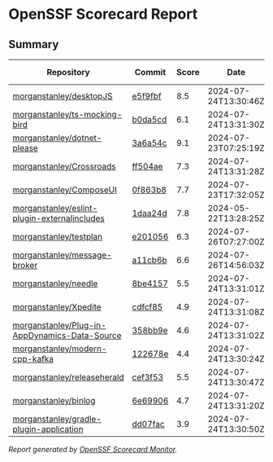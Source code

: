# OpenSSF Scorecard Report

## Summary

| Repository | Commit | Score | Date | Score Delta | Report | StepSecurity |
| -- | -- | -- | -- | -- | -- | -- |
| [morganstanley/desktopJS](https://github.com/morganstanley/desktopJS) | [e5f9fbf](https://github.com/morganstanley/desktopJS/commit/e5f9fbf58dcf9e0908e9855e58c8bf55ea33e3f5) | 8.5 | 2024-07-24T13:30:46Z | 0 / [Details](https://ossf.github.io/scorecard-visualizer/#/projects/github.com/morganstanley/desktopJS/compare/dd2e6987cf874b002396a7dabe95028c5c503dd4/e5f9fbf58dcf9e0908e9855e58c8bf55ea33e3f5) | [View](https://ossf.github.io/scorecard-visualizer/#/projects/github.com/morganstanley/desktopJS/commit/e5f9fbf58dcf9e0908e9855e58c8bf55ea33e3f5) | [Fix it](https://app.stepsecurity.io/securerepo?repo=morganstanley/desktopJS) |
| [morganstanley/ts-mocking-bird](https://github.com/morganstanley/ts-mocking-bird) | [b0da5cd](https://github.com/morganstanley/ts-mocking-bird/commit/b0da5cdb8e2a473d2d910f103440a43430e465ca) | 6.1 | 2024-07-24T13:31:30Z | 0 / [Details](https://ossf.github.io/scorecard-visualizer/#/projects/github.com/morganstanley/ts-mocking-bird/compare/b0da5cdb8e2a473d2d910f103440a43430e465ca/b0da5cdb8e2a473d2d910f103440a43430e465ca) | [View](https://ossf.github.io/scorecard-visualizer/#/projects/github.com/morganstanley/ts-mocking-bird/commit/b0da5cdb8e2a473d2d910f103440a43430e465ca) | [Fix it](https://app.stepsecurity.io/securerepo?repo=morganstanley/ts-mocking-bird) |
| [morganstanley/dotnet-please](https://github.com/morganstanley/dotnet-please) | [3a6a54c](https://github.com/morganstanley/dotnet-please/commit/3a6a54c5f2791318eb33042154901c935ed80d93) | 9.1 | 2024-07-23T07:25:19Z | 0 / [Details](https://ossf.github.io/scorecard-visualizer/#/projects/github.com/morganstanley/dotnet-please/compare/9071ab5e05b448edb486944e4e00a58531e3ae4d/3a6a54c5f2791318eb33042154901c935ed80d93) | [View](https://ossf.github.io/scorecard-visualizer/#/projects/github.com/morganstanley/dotnet-please/commit/3a6a54c5f2791318eb33042154901c935ed80d93) | [Fix it](https://app.stepsecurity.io/securerepo?repo=morganstanley/dotnet-please) |
| [morganstanley/Crossroads](https://github.com/morganstanley/Crossroads) | [ff504ae](https://github.com/morganstanley/Crossroads/commit/ff504ae5dc3cefe434ca561428a020ca10afe48e) | 7.3 | 2024-07-24T13:31:28Z | 0 / [Details](https://ossf.github.io/scorecard-visualizer/#/projects/github.com/morganstanley/Crossroads/compare/7b7d11397db23e67b55782cf60812e0f4c7507c8/ff504ae5dc3cefe434ca561428a020ca10afe48e) | [View](https://ossf.github.io/scorecard-visualizer/#/projects/github.com/morganstanley/Crossroads/commit/ff504ae5dc3cefe434ca561428a020ca10afe48e) | [Fix it](https://app.stepsecurity.io/securerepo?repo=morganstanley/Crossroads) |
| [morganstanley/ComposeUI](https://github.com/morganstanley/ComposeUI) | [0f863b8](https://github.com/morganstanley/ComposeUI/commit/0f863b8ef51d95fc3296ad19dd1383bbb57d5575) | 7.7 | 2024-07-23T17:32:05Z | 0 / [Details](https://ossf.github.io/scorecard-visualizer/#/projects/github.com/morganstanley/ComposeUI/compare/ddecc55ae9af2dcf273ab01da201e16a20fd6d1e/0f863b8ef51d95fc3296ad19dd1383bbb57d5575) | [View](https://ossf.github.io/scorecard-visualizer/#/projects/github.com/morganstanley/ComposeUI/commit/0f863b8ef51d95fc3296ad19dd1383bbb57d5575) | [Fix it](https://app.stepsecurity.io/securerepo?repo=morganstanley/ComposeUI) |
| [morganstanley/eslint-plugin-externalincludes](https://github.com/morganstanley/eslint-plugin-externalincludes) | [1daa24d](https://github.com/morganstanley/eslint-plugin-externalincludes/commit/1daa24d376075c08ff6c76142724cfc523026dfc) | 7.8 | 2024-05-22T13:28:25Z | 0 / [Details](https://ossf.github.io/scorecard-visualizer/#/projects/github.com/morganstanley/eslint-plugin-externalincludes/compare/1daa24d376075c08ff6c76142724cfc523026dfc/1daa24d376075c08ff6c76142724cfc523026dfc) | [View](https://ossf.github.io/scorecard-visualizer/#/projects/github.com/morganstanley/eslint-plugin-externalincludes/commit/1daa24d376075c08ff6c76142724cfc523026dfc) | [Fix it](https://app.stepsecurity.io/securerepo?repo=morganstanley/eslint-plugin-externalincludes) |
| [morganstanley/testplan](https://github.com/morganstanley/testplan) | [e201056](https://github.com/morganstanley/testplan/commit/e20105625693ef25a22e1cad449fd9c6c6f46f70) | 6.3 | 2024-07-26T07:27:00Z | 0 / [Details](https://ossf.github.io/scorecard-visualizer/#/projects/github.com/morganstanley/testplan/compare/5a1e45e1b16810feab863b3918d6c12be508da96/e20105625693ef25a22e1cad449fd9c6c6f46f70) | [View](https://ossf.github.io/scorecard-visualizer/#/projects/github.com/morganstanley/testplan/commit/e20105625693ef25a22e1cad449fd9c6c6f46f70) | [Fix it](https://app.stepsecurity.io/securerepo?repo=morganstanley/testplan) |
| [morganstanley/message-broker](https://github.com/morganstanley/message-broker) | [a11cb6b](https://github.com/morganstanley/message-broker/commit/a11cb6b91fd84fec8cc875b4c4f28316a55b0db2) | 6.6 | 2024-07-26T14:56:03Z | 0 / [Details](https://ossf.github.io/scorecard-visualizer/#/projects/github.com/morganstanley/message-broker/compare/f57e10a2f38ec70f1c5b54791c97e472b38f79a3/a11cb6b91fd84fec8cc875b4c4f28316a55b0db2) | [View](https://ossf.github.io/scorecard-visualizer/#/projects/github.com/morganstanley/message-broker/commit/a11cb6b91fd84fec8cc875b4c4f28316a55b0db2) | [Fix it](https://app.stepsecurity.io/securerepo?repo=morganstanley/message-broker) |
| [morganstanley/needle](https://github.com/morganstanley/needle) | [8be4157](https://github.com/morganstanley/needle/commit/8be415743c390ade27ad92cde18f17cbc486701d) | 5.5 | 2024-07-24T13:31:01Z | 0 / [Details](https://ossf.github.io/scorecard-visualizer/#/projects/github.com/morganstanley/needle/compare/8be415743c390ade27ad92cde18f17cbc486701d/8be415743c390ade27ad92cde18f17cbc486701d) | [View](https://ossf.github.io/scorecard-visualizer/#/projects/github.com/morganstanley/needle/commit/8be415743c390ade27ad92cde18f17cbc486701d) | [Fix it](https://app.stepsecurity.io/securerepo?repo=morganstanley/needle) |
| [morganstanley/Xpedite](https://github.com/morganstanley/Xpedite) | [cdfcf85](https://github.com/morganstanley/Xpedite/commit/cdfcf85b8c5099d2f7a6f59b47536732a45ac00b) | 4.9 | 2024-07-24T13:31:08Z | 0 / [Details](https://ossf.github.io/scorecard-visualizer/#/projects/github.com/morganstanley/Xpedite/compare/306e8801884d0838d8cd77ed3bd4991da71b7c85/cdfcf85b8c5099d2f7a6f59b47536732a45ac00b) | [View](https://ossf.github.io/scorecard-visualizer/#/projects/github.com/morganstanley/Xpedite/commit/cdfcf85b8c5099d2f7a6f59b47536732a45ac00b) | [Fix it](https://app.stepsecurity.io/securerepo?repo=morganstanley/Xpedite) |
| [morganstanley/Plug-in-AppDynamics-Data-Source](https://github.com/morganstanley/Plug-in-AppDynamics-Data-Source) | [358bb9e](https://github.com/morganstanley/Plug-in-AppDynamics-Data-Source/commit/358bb9ebe57ece961be43b43130789f15a48d5fe) | 4.6 | 2024-07-24T13:31:02Z | 0 / [Details](https://ossf.github.io/scorecard-visualizer/#/projects/github.com/morganstanley/Plug-in-AppDynamics-Data-Source/compare/358bb9ebe57ece961be43b43130789f15a48d5fe/358bb9ebe57ece961be43b43130789f15a48d5fe) | [View](https://ossf.github.io/scorecard-visualizer/#/projects/github.com/morganstanley/Plug-in-AppDynamics-Data-Source/commit/358bb9ebe57ece961be43b43130789f15a48d5fe) | [Fix it](https://app.stepsecurity.io/securerepo?repo=morganstanley/Plug-in-AppDynamics-Data-Source) |
| [morganstanley/modern-cpp-kafka](https://github.com/morganstanley/modern-cpp-kafka) | [122678e](https://github.com/morganstanley/modern-cpp-kafka/commit/122678e881de94721458fd948f38e65366b68689) | 4.4 | 2024-07-24T13:30:24Z | 0 / [Details](https://ossf.github.io/scorecard-visualizer/#/projects/github.com/morganstanley/modern-cpp-kafka/compare/122678e881de94721458fd948f38e65366b68689/122678e881de94721458fd948f38e65366b68689) | [View](https://ossf.github.io/scorecard-visualizer/#/projects/github.com/morganstanley/modern-cpp-kafka/commit/122678e881de94721458fd948f38e65366b68689) | [Fix it](https://app.stepsecurity.io/securerepo?repo=morganstanley/modern-cpp-kafka) |
| [morganstanley/releaseherald](https://github.com/morganstanley/releaseherald) | [cef3f53](https://github.com/morganstanley/releaseherald/commit/cef3f533b03f551ff0b68c7f9856f21008146d5d) | 5.5 | 2024-07-24T13:30:47Z | -0.2 / [Details](https://ossf.github.io/scorecard-visualizer/#/projects/github.com/morganstanley/releaseherald/compare/cef3f533b03f551ff0b68c7f9856f21008146d5d/cef3f533b03f551ff0b68c7f9856f21008146d5d) | [View](https://ossf.github.io/scorecard-visualizer/#/projects/github.com/morganstanley/releaseherald/commit/cef3f533b03f551ff0b68c7f9856f21008146d5d) | [Fix it](https://app.stepsecurity.io/securerepo?repo=morganstanley/releaseherald) |
| [morganstanley/binlog](https://github.com/morganstanley/binlog) | [6e69906](https://github.com/morganstanley/binlog/commit/6e699068aeacd46e1de48121abdb398ae2256652) | 4.7 | 2024-07-24T13:31:20Z | 0 / [Details](https://ossf.github.io/scorecard-visualizer/#/projects/github.com/morganstanley/binlog/compare/6e699068aeacd46e1de48121abdb398ae2256652/6e699068aeacd46e1de48121abdb398ae2256652) | [View](https://ossf.github.io/scorecard-visualizer/#/projects/github.com/morganstanley/binlog/commit/6e699068aeacd46e1de48121abdb398ae2256652) | [Fix it](https://app.stepsecurity.io/securerepo?repo=morganstanley/binlog) |
| [morganstanley/gradle-plugin-application](https://github.com/morganstanley/gradle-plugin-application) | [dd07fac](https://github.com/morganstanley/gradle-plugin-application/commit/dd07fac568c260bf17ad7ad0ac7bd9f1263e4ac1) | 3.9 | 2024-07-24T13:30:50Z | 0 / [Details](https://ossf.github.io/scorecard-visualizer/#/projects/github.com/morganstanley/gradle-plugin-application/compare/dd07fac568c260bf17ad7ad0ac7bd9f1263e4ac1/dd07fac568c260bf17ad7ad0ac7bd9f1263e4ac1) | [View](https://ossf.github.io/scorecard-visualizer/#/projects/github.com/morganstanley/gradle-plugin-application/commit/dd07fac568c260bf17ad7ad0ac7bd9f1263e4ac1) | [Fix it](https://app.stepsecurity.io/securerepo?repo=morganstanley/gradle-plugin-application) |

_Report generated by [OpenSSF Scorecard Monitor](https://github.com/ossf/scorecard-monitor)._
